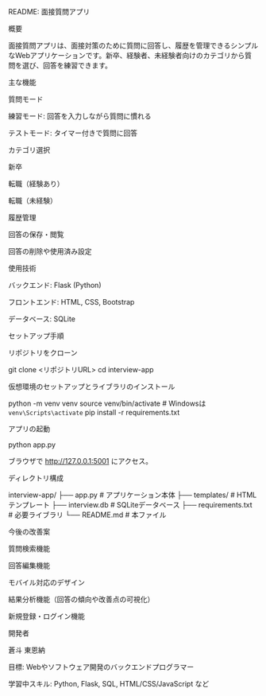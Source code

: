 README: 面接質問アプリ

概要

面接質問アプリは、面接対策のために質問に回答し、履歴を管理できるシンプルなWebアプリケーションです。新卒、経験者、未経験者向けのカテゴリから質問を選び、回答を練習できます。

主な機能

質問モード

練習モード: 回答を入力しながら質問に慣れる

テストモード: タイマー付きで質問に回答

カテゴリ選択

新卒

転職（経験あり）

転職（未経験）

履歴管理

回答の保存・閲覧

回答の削除や使用済み設定

使用技術

バックエンド: Flask (Python)

フロントエンド: HTML, CSS, Bootstrap

データベース: SQLite

セットアップ手順

リポジトリをクローン

git clone <リポジトリURL>
cd interview-app

仮想環境のセットアップとライブラリのインストール

python -m venv venv
source venv/bin/activate  # Windowsは `venv\Scripts\activate`
pip install -r requirements.txt

アプリの起動

python app.py

ブラウザで http://127.0.0.1:5001 にアクセス。

ディレクトリ構成

interview-app/
├── app.py                # アプリケーション本体
├── templates/            # HTMLテンプレート
├── interview.db          # SQLiteデータベース
├── requirements.txt      # 必要ライブラリ
└── README.md             # 本ファイル

今後の改善案

質問検索機能

回答編集機能

モバイル対応のデザイン

結果分析機能（回答の傾向や改善点の可視化）

新規登録・ログイン機能

開発者

蒼斗 東恩納

目標: Webやソフトウェア開発のバックエンドプログラマー

学習中スキル: Python, Flask, SQL, HTML/CSS/JavaScript など


